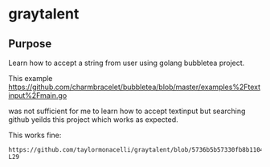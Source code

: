 # graytalent

## Purpose

Learn how to accept a string from user using golang bubbletea project.

This example
https://github.com/charmbracelet/bubbletea/blob/master/examples%2Ftextinput%2Fmain.go

was not sufficient for me to learn how to accept textinput but searching github yeilds this project which works as expected.

This works fine:
```
https://github.com/taylormonacelli/graytalent/blob/5736b5b57330fb8b1104cafb6652c43f6f87f11b/cmd/test1.go#L25-L29
```
